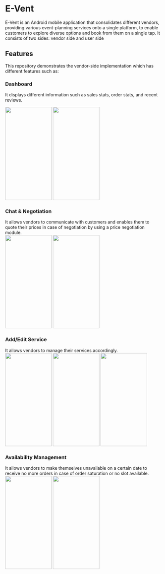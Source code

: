 # E-Vent
E-Vent is an Android mobile application that consolidates different vendors, providing various event-planning services onto a single platform, to enable customers to explore diverse options and book from them on a single tap.
It consists of two sides: vendor side and user side 
## Features
This repository demonstrates the vendor-side implementation which has different features such as:
### Dashboard
It displays different information such as sales stats, order stats, and recent reviews.<br>

<img src="https://github.com/Aliza02/E-Vent-Vendor/assets/83037489/e7ac5f86-877a-46dc-b7cc-ee7f114b3f1b" width="150" height="300" >
<img src="https://github.com/Aliza02/E-Vent-Vendor/assets/83037489/b074051b-1ad2-46f1-ac6d-f6d80ed86595" width="150" height="300">




### Chat & Negotiation
It allows vendors to communicate with customers and enables them to quote their prices in case of negotiation by using a price negotiation module.<br>
<img src="https://github.com/Aliza02/E-Vent-Vendor/assets/83037489/ca949a84-cfd2-45f5-a48b-acff97bbc293" width="150" height="300" >
<img src="https://github.com/Aliza02/E-Vent-Vendor/assets/83037489/641a7441-cb6f-4880-822d-032444c3ae69" width="150" height="300" >



### Add/Edit Service
It allows vendors to manage their services accordingly.<br>
<img src="https://github.com/Aliza02/E-Vent-Vendor/assets/83037489/5db78904-438c-4553-bc6d-a3677df0f509" width="150" height="300" >
<img src="https://github.com/Aliza02/E-Vent-Vendor/assets/83037489/633cecdc-5c0c-4780-b32c-a22463bea38b" width="150" height="300" >
<img src="https://github.com/Aliza02/E-Vent-Vendor/assets/83037489/ad233926-8fc4-407e-bd6e-9954ac6c9fbe" width="150" height="300" >



### Availability Management
It allows vendors to make themselves unavailable on a certain date to receive no more orders in case of order saturation or no slot available.
<img src="https://github.com/Aliza02/E-Vent-Vendor/assets/83037489/dc9cebd8-b1bf-43ed-ae10-8a8bed311e58" width="150" height="300" >
<img src="https://github.com/Aliza02/E-Vent-Vendor/assets/83037489/46b4b519-be6f-4d57-ba6c-d968be962eb8" width="150" height="300" >











